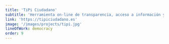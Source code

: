 ```yaml
---
title: 'TiPi Ciudadano'
subtitle: 'Herramienta on-line de transparencia, acceso a información y rendición de cuentas centrada en el seguimiento de la actividad parlamentaria española'
link: 'https://tipiciudadano.es'
image: '/images/projects/tipi.jpg'
lineOfWork: democracy
order: 9
---
```

